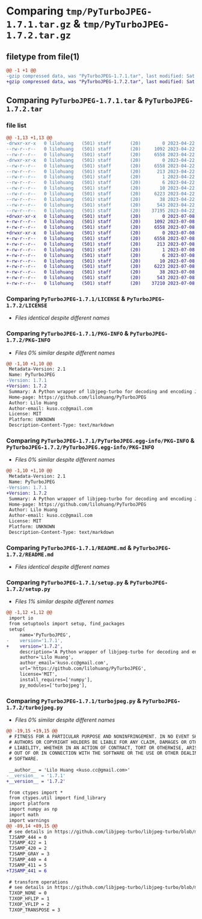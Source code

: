 # Comparing `tmp/PyTurboJPEG-1.7.1.tar.gz` & `tmp/PyTurboJPEG-1.7.2.tar.gz`

## filetype from file(1)

```diff
@@ -1 +1 @@
-gzip compressed data, was "PyTurboJPEG-1.7.1.tar", last modified: Sat Apr 22 16:50:30 2023, max compression
+gzip compressed data, was "PyTurboJPEG-1.7.2.tar", last modified: Sat Jul  8 12:08:33 2023, max compression
```

## Comparing `PyTurboJPEG-1.7.1.tar` & `PyTurboJPEG-1.7.2.tar`

### file list

```diff
@@ -1,13 +1,13 @@
-drwxr-xr-x   0 lilohuang   (501) staff       (20)        0 2023-04-22 16:50:30.427491 PyTurboJPEG-1.7.1/
--rw-r--r--   0 lilohuang   (501) staff       (20)     1092 2023-04-22 16:50:18.000000 PyTurboJPEG-1.7.1/LICENSE
--rw-r--r--   0 lilohuang   (501) staff       (20)     6558 2023-04-22 16:50:30.427231 PyTurboJPEG-1.7.1/PKG-INFO
-drwxr-xr-x   0 lilohuang   (501) staff       (20)        0 2023-04-22 16:50:30.426974 PyTurboJPEG-1.7.1/PyTurboJPEG.egg-info/
--rw-r--r--   0 lilohuang   (501) staff       (20)     6558 2023-04-22 16:50:29.000000 PyTurboJPEG-1.7.1/PyTurboJPEG.egg-info/PKG-INFO
--rw-r--r--   0 lilohuang   (501) staff       (20)      213 2023-04-22 16:50:29.000000 PyTurboJPEG-1.7.1/PyTurboJPEG.egg-info/SOURCES.txt
--rw-r--r--   0 lilohuang   (501) staff       (20)        1 2023-04-22 16:50:29.000000 PyTurboJPEG-1.7.1/PyTurboJPEG.egg-info/dependency_links.txt
--rw-r--r--   0 lilohuang   (501) staff       (20)        6 2023-04-22 16:50:29.000000 PyTurboJPEG-1.7.1/PyTurboJPEG.egg-info/requires.txt
--rw-r--r--   0 lilohuang   (501) staff       (20)       10 2023-04-22 16:50:29.000000 PyTurboJPEG-1.7.1/PyTurboJPEG.egg-info/top_level.txt
--rw-r--r--   0 lilohuang   (501) staff       (20)     6223 2023-04-22 16:50:18.000000 PyTurboJPEG-1.7.1/README.md
--rw-r--r--   0 lilohuang   (501) staff       (20)       38 2023-04-22 16:50:30.427539 PyTurboJPEG-1.7.1/setup.cfg
--rw-r--r--   0 lilohuang   (501) staff       (20)      543 2023-04-22 16:50:18.000000 PyTurboJPEG-1.7.1/setup.py
--rw-r--r--   0 lilohuang   (501) staff       (20)    37195 2023-04-22 16:50:18.000000 PyTurboJPEG-1.7.1/turbojpeg.py
+drwxr-xr-x   0 lilohuang   (501) staff       (20)        0 2023-07-08 12:08:33.302650 PyTurboJPEG-1.7.2/
+-rw-r--r--   0 lilohuang   (501) staff       (20)     1092 2023-07-08 12:08:23.000000 PyTurboJPEG-1.7.2/LICENSE
+-rw-r--r--   0 lilohuang   (501) staff       (20)     6558 2023-07-08 12:08:33.302496 PyTurboJPEG-1.7.2/PKG-INFO
+drwxr-xr-x   0 lilohuang   (501) staff       (20)        0 2023-07-08 12:08:33.302315 PyTurboJPEG-1.7.2/PyTurboJPEG.egg-info/
+-rw-r--r--   0 lilohuang   (501) staff       (20)     6558 2023-07-08 12:08:33.000000 PyTurboJPEG-1.7.2/PyTurboJPEG.egg-info/PKG-INFO
+-rw-r--r--   0 lilohuang   (501) staff       (20)      213 2023-07-08 12:08:33.000000 PyTurboJPEG-1.7.2/PyTurboJPEG.egg-info/SOURCES.txt
+-rw-r--r--   0 lilohuang   (501) staff       (20)        1 2023-07-08 12:08:33.000000 PyTurboJPEG-1.7.2/PyTurboJPEG.egg-info/dependency_links.txt
+-rw-r--r--   0 lilohuang   (501) staff       (20)        6 2023-07-08 12:08:33.000000 PyTurboJPEG-1.7.2/PyTurboJPEG.egg-info/requires.txt
+-rw-r--r--   0 lilohuang   (501) staff       (20)       10 2023-07-08 12:08:33.000000 PyTurboJPEG-1.7.2/PyTurboJPEG.egg-info/top_level.txt
+-rw-r--r--   0 lilohuang   (501) staff       (20)     6223 2023-07-08 12:08:23.000000 PyTurboJPEG-1.7.2/README.md
+-rw-r--r--   0 lilohuang   (501) staff       (20)       38 2023-07-08 12:08:33.302694 PyTurboJPEG-1.7.2/setup.cfg
+-rw-r--r--   0 lilohuang   (501) staff       (20)      543 2023-07-08 12:08:23.000000 PyTurboJPEG-1.7.2/setup.py
+-rw-r--r--   0 lilohuang   (501) staff       (20)    37210 2023-07-08 12:08:23.000000 PyTurboJPEG-1.7.2/turbojpeg.py
```

### Comparing `PyTurboJPEG-1.7.1/LICENSE` & `PyTurboJPEG-1.7.2/LICENSE`

 * *Files identical despite different names*

### Comparing `PyTurboJPEG-1.7.1/PKG-INFO` & `PyTurboJPEG-1.7.2/PKG-INFO`

 * *Files 0% similar despite different names*

```diff
@@ -1,10 +1,10 @@
 Metadata-Version: 2.1
 Name: PyTurboJPEG
-Version: 1.7.1
+Version: 1.7.2
 Summary: A Python wrapper of libjpeg-turbo for decoding and encoding JPEG image.
 Home-page: https://github.com/lilohuang/PyTurboJPEG
 Author: Lilo Huang
 Author-email: kuso.cc@gmail.com
 License: MIT
 Platform: UNKNOWN
 Description-Content-Type: text/markdown
```

### Comparing `PyTurboJPEG-1.7.1/PyTurboJPEG.egg-info/PKG-INFO` & `PyTurboJPEG-1.7.2/PyTurboJPEG.egg-info/PKG-INFO`

 * *Files 0% similar despite different names*

```diff
@@ -1,10 +1,10 @@
 Metadata-Version: 2.1
 Name: PyTurboJPEG
-Version: 1.7.1
+Version: 1.7.2
 Summary: A Python wrapper of libjpeg-turbo for decoding and encoding JPEG image.
 Home-page: https://github.com/lilohuang/PyTurboJPEG
 Author: Lilo Huang
 Author-email: kuso.cc@gmail.com
 License: MIT
 Platform: UNKNOWN
 Description-Content-Type: text/markdown
```

### Comparing `PyTurboJPEG-1.7.1/README.md` & `PyTurboJPEG-1.7.2/README.md`

 * *Files identical despite different names*

### Comparing `PyTurboJPEG-1.7.1/setup.py` & `PyTurboJPEG-1.7.2/setup.py`

 * *Files 1% similar despite different names*

```diff
@@ -1,12 +1,12 @@
 import io
 from setuptools import setup, find_packages
 setup(
     name='PyTurboJPEG',
-    version='1.7.1',
+    version='1.7.2',
     description='A Python wrapper of libjpeg-turbo for decoding and encoding JPEG image.',
     author='Lilo Huang',
     author_email='kuso.cc@gmail.com',
     url='https://github.com/lilohuang/PyTurboJPEG',
     license='MIT',
     install_requires=['numpy'],
     py_modules=['turbojpeg'],
```

### Comparing `PyTurboJPEG-1.7.1/turbojpeg.py` & `PyTurboJPEG-1.7.2/turbojpeg.py`

 * *Files 0% similar despite different names*

```diff
@@ -19,15 +19,15 @@
 # FITNESS FOR A PARTICULAR PURPOSE AND NONINFRINGEMENT. IN NO EVENT SHALL THE
 # AUTHORS OR COPYRIGHT HOLDERS BE LIABLE FOR ANY CLAIM, DAMAGES OR OTHER
 # LIABILITY, WHETHER IN AN ACTION OF CONTRACT, TORT OR OTHERWISE, ARISING FROM,
 # OUT OF OR IN CONNECTION WITH THE SOFTWARE OR THE USE OR OTHER DEALINGS IN THE
 # SOFTWARE.
 
 __author__ = 'Lilo Huang <kuso.cc@gmail.com>'
-__version__ = '1.7.1'
+__version__ = '1.7.2'
 
 from ctypes import *
 from ctypes.util import find_library
 import platform
 import numpy as np
 import math
 import warnings
@@ -89,14 +89,15 @@
 # see details in https://github.com/libjpeg-turbo/libjpeg-turbo/blob/master/turbojpeg.h
 TJSAMP_444 = 0
 TJSAMP_422 = 1
 TJSAMP_420 = 2
 TJSAMP_GRAY = 3
 TJSAMP_440 = 4
 TJSAMP_411 = 5
+TJSAMP_441 = 6
 
 # transform operations
 # see details in https://github.com/libjpeg-turbo/libjpeg-turbo/blob/master/turbojpeg.h
 TJXOP_NONE = 0
 TJXOP_HFLIP = 1
 TJXOP_VFLIP = 2
 TJXOP_TRANSPOSE = 3
```

